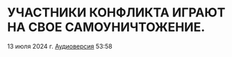 # УЧАСТНИКИ КОНФЛИКТА ИГРАЮТ НА СВОЕ САМОУНИЧТОЖЕНИЕ.

13 июля 2024 г. [Аудиоверсия](https://www.youtube.com/watch?v=PxkXk3j2x3w) 53:58
